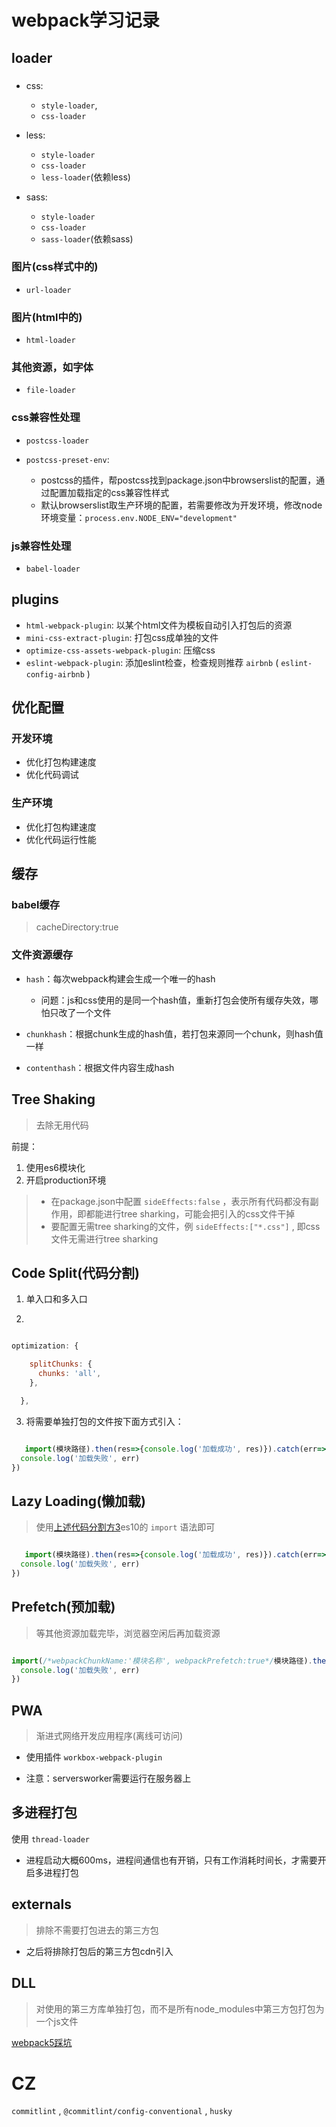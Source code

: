 # webpack学习记录

## loader

###

* css:
  + `style-loader`, 
  + `css-loader`

* less:
  + `style-loader`
  + `css-loader`
  + `less-loader`(依赖less)

* sass:
  + `style-loader`
  + `css-loader`
  + `sass-loader`(依赖sass)

### 图片(css样式中的)

* `url-loader`

### 图片(html中的)

* `html-loader`

### 其他资源，如字体

* `file-loader`

### css兼容性处理

* `postcss-loader`

* `postcss-preset-env`:
  + postcss的插件，帮postcss找到package.json中browserslist的配置，通过配置加载指定的css兼容性样式
  + 默认browserslist取生产环境的配置，若需要修改为开发环境，修改node环境变量：`process.env.NODE_ENV="development"`

### js兼容性处理

* `babel-loader`

## plugins

* `html-webpack-plugin`: 以某个html文件为模板自动引入打包后的资源
* `mini-css-extract-plugin`: 打包css成单独的文件
* `optimize-css-assets-webpack-plugin`: 压缩css
* `eslint-webpack-plugin`: 添加eslint检查，检查规则推荐 `airbnb` ( `eslint-config-airbnb` )

## 优化配置

### 开发环境

* 优化打包构建速度
* 优化代码调试

### 生产环境

* 优化打包构建速度
* 优化代码运行性能

## 缓存

### babel缓存

> cacheDirectory:true

### 文件资源缓存

* `hash`：每次webpack构建会生成一个唯一的hash
  + 问题：js和css使用的是同一个hash值，重新打包会使所有缓存失效，哪怕只改了一个文件

* `chunkhash`：根据chunk生成的hash值，若打包来源同一个chunk，则hash值一样
* `contenthash`：根据文件内容生成hash

## Tree Shaking

> 去除无用代码

前提：

1. 使用es6模块化
2. 开启production环境

> - 在package.json中配置 `sideEffects:false` ，表示所有代码都没有副作用，即都能进行tree sharking，可能会把引入的css文件干掉
> - 要配置无需tree sharking的文件，例 `sideEffects:["*.css"]` , 即css文件无需进行tree sharking

## Code Split(代码分割)

1. 单入口和多入口

2.   

```js 

optimization: {

    splitChunks: {
      chunks: 'all',
    },

  }, 

``` 

3. <span id="codeSplit3">将需要单独打包的文件按下面方式引入</span>：

```js 

   import(模块路径).then(res=>{console.log('加载成功', res)}).catch(err=>{
  console.log('加载失败', err)
})

```

## Lazy Loading(懒加载)

> 使用[上述代码分割方3](#codeSplit3)es10的 `import` 语法即可

```js 

   import(模块路径).then(res=>{console.log('加载成功', res)}).catch(err=>{
  console.log('加载失败', err)
})

``` 

## Prefetch(预加载)

> 等其他资源加载完毕，浏览器空闲后再加载资源

```js

import(/*webpackChunkName:'模块名称', webpackPrefetch:true*/模块路径).then(res=>{console.log('加载成功', res)}).catch(err=>{
  console.log('加载失败', err)
})
```

## PWA

> 渐进式网络开发应用程序(离线可访问)

* 使用插件 `workbox-webpack-plugin`

* 注意：serversworker需要运行在服务器上

## 多进程打包

使用 `thread-loader`

* 进程启动大概600ms，进程间通信也有开销，只有工作消耗时间长，才需要开启多进程打包

## externals

> 排除不需要打包进去的第三方包

* 之后将排除打包后的第三方包cdn引入

## DLL

> 对使用的第三方库单独打包，而不是所有node_modules中第三方包打包为一个js文件

[webpack5踩坑](https://juejin.cn/post/6905364009969844232)

# CZ

`commitlint` , `@commitlint/config-conventional` , `husky`
